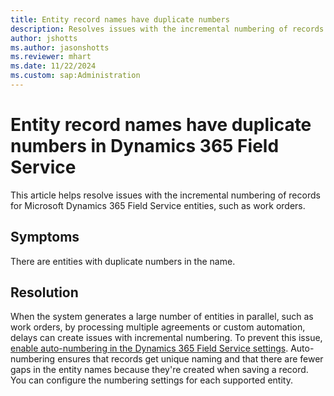 ```yaml
---
title: Entity record names have duplicate numbers
description: Resolves issues with the incremental numbering of records for Dynamics 365 Field Service entities with auto-numbering.
author: jshotts
ms.author: jasonshotts
ms.reviewer: mhart
ms.date: 11/22/2024
ms.custom: sap:Administration
---
```

# Entity record names have duplicate numbers in Dynamics 365 Field Service

This article helps resolve issues with the incremental numbering of records for Microsoft Dynamics 365 Field Service entities, such as work orders.

## Symptoms

There are entities with duplicate numbers in the name.

## Resolution

When the system generates a large number of entities in parallel, such as work orders, by processing multiple agreements or custom automation, delays can create issues with incremental numbering. To prevent this issue, [enable auto-numbering in the Dynamics 365 Field Service settings](/dynamics365/field-service/configure-default-settings#auto-numbering-settings). Auto-numbering ensures that records get unique naming and that there are fewer gaps in the entity names because they're created when saving a record. You can configure the numbering settings for each supported entity.
